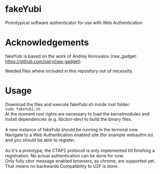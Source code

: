 # fakeYubi
Prototypical software authenticator for use with Web Authentication
# Acknowledgements

fakeYubi is based on the work of Andrey Konovalov (raw_gadget: https://github.com/xairy/raw-gadget).


Needed files where included in this repository out of necessity.

# Usage

Download the files and execute fakeYubi.sh inside root folder:\
```sudo fakeYubi.sh```\
At the moment root rights are necessary to load the kernelmodules and install dependencies (e.g. libcbor-dev) to build the binary files.\
\
A new instance of fakeYubi should be running in the terminal now.\
Navigate to a Web Authentication enabled site (for example webauthn.io) and you should be able to register.\
\
As it's a prototype, the CTAP2 protocoll is only implemented till finishing a registration. No actual authentication can be done for now.\
Only fully cbor message enabled browsers, as chrome, are supported yet. That means no backwards Compatibility to U2F is done.
